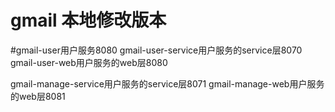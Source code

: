 # gmail 本地修改版本
#gmail-user用户服务8080
gmail-user-service用户服务的service层8070
gmail-user-web用户服务的web层8080

gmail-manage-service用户服务的service层8071
gmail-manage-web用户服务的web层8081